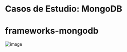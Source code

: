 # Casos de Estudio: MongoDB
# frameworks-mongodb
![image](https://github.com/ivanzabala/frameworks-mongodb/assets/130702766/a7660934-6b9e-43a7-8742-9f3cf459247b)
